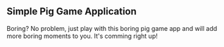 ## Simple Pig Game Application

Boring? No problem, just play with this boring pig game app and will add more boring moments to you. It's comming right up!
